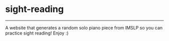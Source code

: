 # sight-reading
---
A website that generates a random solo piano piece from IMSLP so you can practice sight reading! Enjoy :)
